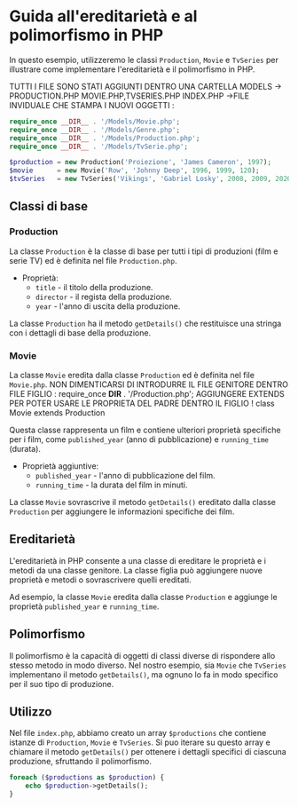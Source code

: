 # Guida all'ereditarietà e al polimorfismo in PHP

In questo esempio, utilizzeremo le classi `Production`, `Movie` e `TvSeries` per illustrare come implementare l'ereditarietà e il polimorfismo in PHP.

TUTTI I FILE SONO STATI AGGIUNTI DENTRO UNA CARTELLA MODELS -> PRODUCTION.PHP
MOVIE.PHP,TVSERIES.PHP
INDEX.PHP ->FILE INVIDUALE CHE STAMPA I NUOVI OGGETTI :

```php
require_once __DIR__ . '/Models/Movie.php';
require_once __DIR__ . '/Models/Genre.php';
require_once __DIR__ . '/Models/Production.php';
require_once __DIR__ . '/Models/TvSerie.php';

$production = new Production('Proiezione', 'James Cameron', 1997);
$movie      = new Movie('Row', 'Johnny Deep', 1996, 1999, 120);
$tvSeries   = new TvSeries('Vikings', 'Gabriel Losky', 2008, 2009, 2020, 250, 6);

```

## Classi di base

### Production

La classe `Production` è la classe di base per tutti i tipi di produzioni (film e serie TV) ed è definita nel file `Production.php`.

- Proprietà:
  - `title` - il titolo della produzione.
  - `director` - il regista della produzione.
  - `year` - l'anno di uscita della produzione.

La classe `Production` ha il metodo `getDetails()` che restituisce una stringa con i dettagli di base della produzione.

### Movie

La classe `Movie` eredita dalla classe `Production` ed è definita nel file `Movie.php`.
NON DIMENTICARSI DI INTRODURRE IL FILE GENITORE DENTRO FILE FIGLIO :
require_once **DIR** . '/Production.php';
AGGIUNGERE EXTENDS PER POTER USARE LE PROPRIETA DEL PADRE DENTRO IL FIGLIO !
class Movie extends Production

Questa classe rappresenta un film e contiene ulteriori proprietà specifiche per i film, come `published_year` (anno di pubblicazione) e `running_time` (durata).

- Proprietà aggiuntive:
  - `published_year` - l'anno di pubblicazione del film.
  - `running_time` - la durata del film in minuti.

La classe `Movie` sovrascrive il metodo `getDetails()` ereditato dalla classe `Production` per aggiungere le informazioni specifiche dei film.

## Ereditarietà

L'ereditarietà in PHP consente a una classe di ereditare le proprietà e i metodi da una classe genitore. La classe figlia può aggiungere nuove proprietà e metodi o sovrascrivere quelli ereditati.

Ad esempio, la classe `Movie` eredita dalla classe `Production` e aggiunge le proprietà `published_year` e `running_time`.

## Polimorfismo

Il polimorfismo è la capacità di oggetti di classi diverse di rispondere allo stesso metodo in modo diverso. Nel nostro esempio, sia `Movie` che `TvSeries` implementano il metodo `getDetails()`, ma ognuno lo fa in modo specifico per il suo tipo di produzione.

## Utilizzo

Nel file `index.php`, abbiamo creato un array `$productions` che contiene istanze di `Production`, `Movie` e `TvSeries`. Si puo iterare su questo array e chiamare il metodo `getDetails()` per ottenere i dettagli specifici di ciascuna produzione, sfruttando il polimorfismo.

```php
foreach ($productions as $production) {
    echo $production->getDetails();
}
```
